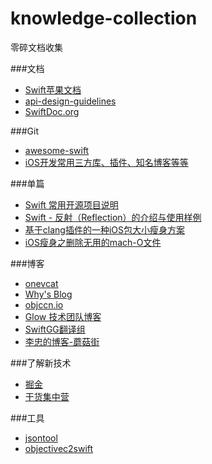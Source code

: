 # knowledge-collection
零碎文档收集


###文档
* [Swift苹果文档](https://developer.apple.com/swift/resources/)
* [api-design-guidelines](https://swift.org/documentation/api-design-guidelines/)
* [SwiftDoc.org](http://swiftdoc.org/v3.0/)

###Git
* [awesome-swift](https://github.com/matteocrippa/awesome-swift)
* [iOS开发常用三方库、插件、知名博客等等](https://github.com/Tim9Liu9/TimLiu-iOS)

###单篇
* [Swift 常用开源项目说明](http://www.jianshu.com/p/e3bca6989374)
* [Swift - 反射（Reflection）的介绍与使用样例](http://www.hangge.com/blog/cache/detail_976.html)
* [基于clang插件的一种iOS包大小瘦身方案](http://mp.weixin.qq.com/s?__biz=MzA3ODg4MDk0Ng==&mid=2651112856&idx=1&sn=b2c74c62a10b4c9a4e7538d1ad7eb739)
* [iOS瘦身之删除无用的mach-O文件](http://mp.weixin.qq.com/s?__biz=MzA3ODg4MDk0Ng==&mid=2651112096&idx=1&sn=ce8fccce7d5f70e30c078e63e8ea0d15&scene=21#wechat_redirect)

###博客
* [onevcat](https://onevcat.com/#blog)
* [Why's Blog](http://blog.callmewhy.com/archives/)
* [objccn.io](https://objccn.io/issues/)
* [Glow 技术团队博客](http://tech.glowing.com/cn/)
* [SwiftGG翻译组](http://swift.gg/)
* [李忠的博客-蘑菇街](http://limboy.me/)

###了解新技术
* [掘金](http://gold.xitu.io/)
* [干货集中营](http://gank.io/)

###工具
* [jsontool](http://www.runoob.com/jsontool)
* [objectivec2swift](https://objectivec2swift.com/#/home/converter/)




